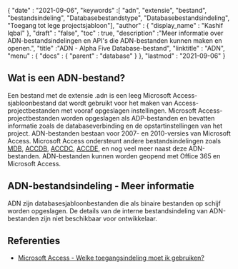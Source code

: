 {
  "date" : "2021-09-06",
  "keywords" :[ "adn", "extensie", "bestand", "bestandsindeling", "Databasebestandstype", "Databasebestandsindeling", "Toegang tot lege projectsjabloon"],
  "author" : {
    "display_name" : "Kashif Iqbal"
},
  "draft" : "false",
  "toc" : true,
  "description" :"Meer informatie over ADN-bestandsindelingen en API's die ADN-bestanden kunnen maken en openen.",
  "title" :"ADN - Alpha Five Database-bestand",
  "linktitle" : "ADN",
  "menu" : {
    "docs" : {
      "parent" : "database"
}
},
  "lastmod" : "2021-09-06"
}

## Wat is een ADN-bestand?

Een bestand met de extensie .adn is een leeg Microsoft Access-sjabloonbestand dat wordt gebruikt voor het maken van Access-projectbestanden met vooraf opgeslagen instellingen. Microsoft Access-projectbestanden worden opgeslagen als ADP-bestanden en bevatten informatie zoals de databaseverbinding en de opstartinstellingen van het project. ADN-bestanden bestaan voor 2007- en 2010-versies van Microsoft Access. Microsoft Access ondersteunt andere bestandsindelingen zoals [MDB](/nl/database/mdb/), [ACCDB](/nl/database/accdb/), [ACCDC](/nl/database/accdc/), [ACCDE](/nl/database/accde/ ), en nog veel meer naast deze ADN-bestanden. ADN-bestanden kunnen worden geopend met Office 365 en Microsoft Access.

## ADN-bestandsindeling - Meer informatie

ADN zijn databasesjabloonbestanden die als binaire bestanden op schijf worden opgeslagen. De details van de interne bestandsindeling van ADN-bestanden zijn niet beschikbaar voor ontwikkelaar.

## Referenties

* [Microsoft Access - Welke toegangsindeling moet ik gebruiken?](https://support.microsoft.com/en-us/office/which-access-file-format-should-i-use-012d9ab3-d14c-479e-b617-be66f9070b41)

